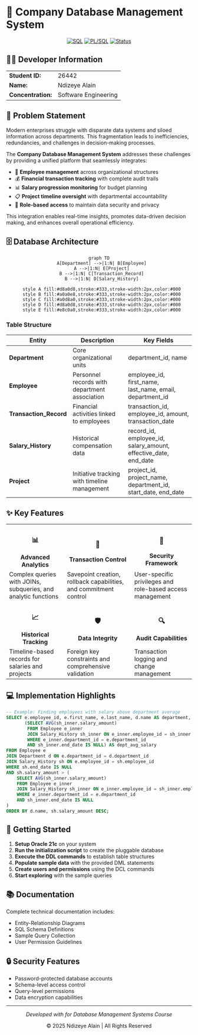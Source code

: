 # 🏢 Company Database Management System

<div align="center">
  
 
  [![SQL](https://img.shields.io/badge/Oracle-21c-F80000?style=for-the-badge&logo=oracle&logoColor=white)](https://www.oracle.com/database/)
  [![PL/SQL](https://img.shields.io/badge/PL%2FSQL-Procedures-red?style=for-the-badge)](https://www.oracle.com/database/technologies/appdev/plsql.html)
  [![Status](https://img.shields.io/badge/Status-Active-success?style=for-the-badge)](https://github.com/)
  
</div>

## 👨‍💻 Developer Information

<div align="center">
  <table>
    <tr>
      <td><b>Student ID:</b></td>
      <td>26442</td>
    </tr>
    <tr>
      <td><b>Name:</b></td>
      <td>Ndizeye Alain</td>
    </tr>
    <tr>
      <td><b>Concentration:</b></td>
      <td>Software Engineering</td>
    </tr>
  </table>
</div>

## 🎯 Problem Statement



Modern enterprises struggle with disparate data systems and siloed information across departments. This fragmentation leads to inefficiencies, redundancies, and challenges in decision-making processes.

The **Company Database Management System** addresses these challenges by providing a unified platform that seamlessly integrates:

- 👥 **Employee management** across organizational structures
- 💰 **Financial transaction tracking** with complete audit trails  
- 📊 **Salary progression monitoring** for budget planning
- 📋 **Project timeline oversight** with departmental accountability
- 🔐 **Role-based access** to maintain data security and privacy

This integration enables real-time insights, promotes data-driven decision making, and enhances overall operational efficiency.

## 🗄️ Database Architecture

<div align="center">
  
  ```mermaid
  graph TD
    A[Department] -->|1:N| B[Employee]
    A -->|1:N| E[Project]
    B -->|1:N| C[Transaction_Record]
    B -->|1:N| D[Salary_History]
    
    style A fill:#d8a0d8,stroke:#333,stroke-width:2px,color:#000
    style B fill:#a0a0e8,stroke:#333,stroke-width:2px,color:#000
    style C fill:#a0d8a0,stroke:#333,stroke-width:2px,color:#000
    style D fill:#d8a0d8,stroke:#333,stroke-width:2px,color:#000
    style E fill:#e8c0a0,stroke:#333,stroke-width:2px,color:#000
  ```
  
</div>

### Table Structure

| Entity | Description | Key Fields |
|--------|-------------|------------|
| **Department** | Core organizational units | department_id, name |
| **Employee** | Personnel records with department association | employee_id, first_name, last_name, email, department_id |
| **Transaction_Record** | Financial activities linked to employees | transaction_id, employee_id, amount, transaction_date |
| **Salary_History** | Historical compensation data | record_id, employee_id, salary_amount, effective_date, end_date |
| **Project** | Initiative tracking with timeline management | project_id, project_name, department_id, start_date, end_date |

## ✨ Key Features

<div align="center">
  <table>
    <tr>
      <td align="center"><h3>📊</h3><b>Advanced Analytics</b></td>
      <td align="center"><h3>🔄</h3><b>Transaction Control</b></td>
      <td align="center"><h3>🔐</h3><b>Security Framework</b></td>
    </tr>
    <tr>
      <td>Complex queries with JOINs, subqueries, and analytic functions</td>
      <td>Savepoint creation, rollback capabilities, and commitment control</td>
      <td>User-specific privileges and role-based access management</td>
    </tr>
    <tr>
      <td align="center"><h3>📈</h3><b>Historical Tracking</b></td>
      <td align="center"><h3>🛡️</h3><b>Data Integrity</b></td>
      <td align="center"><h3>🔍</h3><b>Audit Capabilities</b></td>
    </tr>
    <tr>
      <td>Timeline-based records for salaries and projects</td>
      <td>Foreign key constraints and comprehensive validation</td>
      <td>Transaction logging and change management</td>
    </tr>
  </table>
</div>

## 💻 Implementation Highlights

```sql
-- Example: Finding employees with salary above department average
SELECT e.employee_id, e.first_name, e.last_name, d.name AS department, sh.salary_amount,
       (SELECT AVG(sh_inner.salary_amount)
        FROM Employee e_inner
        JOIN Salary_History sh_inner ON e_inner.employee_id = sh_inner.employee_id
        WHERE e_inner.department_id = e.department_id
        AND sh_inner.end_date IS NULL) AS dept_avg_salary
FROM Employee e
JOIN Department d ON e.department_id = d.department_id
JOIN Salary_History sh ON e.employee_id = sh.employee_id
WHERE sh.end_date IS NULL
AND sh.salary_amount > (
    SELECT AVG(sh_inner.salary_amount)
    FROM Employee e_inner
    JOIN Salary_History sh_inner ON e_inner.employee_id = sh_inner.employee_id
    WHERE e_inner.department_id = e.department_id
    AND sh_inner.end_date IS NULL
)
ORDER BY d.name, sh.salary_amount DESC;
```

## 🚀 Getting Started

1. **Setup Oracle 21c** on your system
2. **Run the initialization script** to create the pluggable database
3. **Execute the DDL commands** to establish table structures
4. **Populate sample data** with the provided DML statements
5. **Create users and permissions** using the DCL commands
6. **Start exploring** with the sample queries

## 📚 Documentation

Complete technical documentation includes:
- Entity-Relationship Diagrams
- SQL Schema Definitions
- Sample Query Collection
- User Permission Guidelines

## 🔒 Security Features

- Password-protected database accounts
- Schema-level access control
- Query-level permissions
- Data encryption capabilities

---

<div align="center">
  <p><i>Developed with for Database Management Systems Course</i></p>
  <p>© 2025 Ndizeye Alain | All Rights Reserved</p>
</div>
